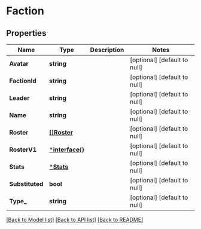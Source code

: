 # Faction

## Properties
Name | Type | Description | Notes
------------ | ------------- | ------------- | -------------
**Avatar** | **string** |  | [optional] [default to null]
**FactionId** | **string** |  | [optional] [default to null]
**Leader** | **string** |  | [optional] [default to null]
**Name** | **string** |  | [optional] [default to null]
**Roster** | [**[]Roster**](Roster.md) |  | [optional] [default to null]
**RosterV1** | [***interface{}**](interface{}.md) |  | [optional] [default to null]
**Stats** | [***Stats**](Stats.md) |  | [optional] [default to null]
**Substituted** | **bool** |  | [optional] [default to null]
**Type_** | **string** |  | [optional] [default to null]

[[Back to Model list]](../README.md#documentation-for-models) [[Back to API list]](../README.md#documentation-for-api-endpoints) [[Back to README]](../README.md)

